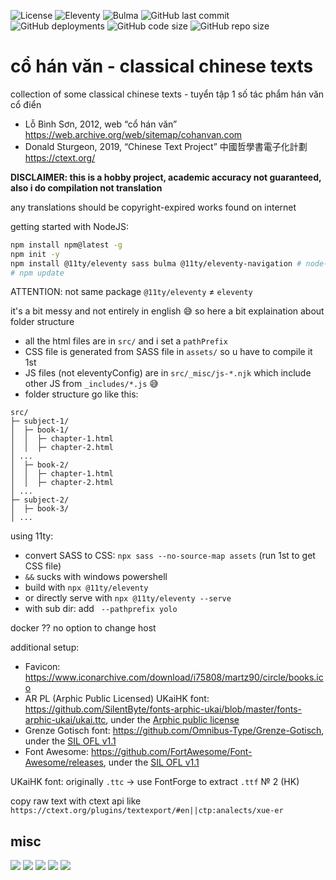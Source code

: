 ![License](https://img.shields.io/github/license/phineas-pta/co-han-van?logo=unlicense)
![Eleventy](https://img.shields.io/badge/made%20with-11ty-blue?logo=eleventy)
![Bulma](https://img.shields.io/badge/made%20with-Bulma-blue?logo=bulma)
![GitHub last commit](https://img.shields.io/github/last-commit/phineas-pta/co-han-van?logo=git)
![GitHub deployments](https://img.shields.io/github/deployments/phineas-pta/co-han-van/github-pages?logo=githubactions&label=Github%20page)
![GitHub code size](https://img.shields.io/github/languages/code-size/phineas-pta/co-han-van?logo=github)
![GitHub repo size](https://img.shields.io/github/repo-size/phineas-pta/co-han-van?logo=github)

# cổ hán văn - classical chinese texts

collection of some classical chinese texts - tuyển tập 1 số tác phẩm hán văn cổ điển
- Lỗ Bình Sơn, 2012, web “cổ hán văn” https://web.archive.org/web/sitemap/cohanvan.com
- Donald Sturgeon, 2019, “Chinese Text Project” 中國哲學書電子化計劃 https://ctext.org/

**DISCLAIMER: this is a hobby project, academic accuracy not guaranteed, also i do compilation not translation**

any translations should be copyright-expired works found on internet

getting started with NodeJS:
```bash
npm install npm@latest -g
npm init -y
npm install @11ty/eleventy sass bulma @11ty/eleventy-navigation # node-sass depreciated
# npm update
```
ATTENTION: not same package `@11ty/eleventy` ≠ `eleventy`

it's a bit messy and not entirely in english 😅 so here a bit explaination about folder structure
- all the html files are in `src/` and i set a `pathPrefix`
- CSS file is generated from SASS file in `assets/` so u have to compile it 1st
- JS files (not eleventyConfig) are in `src/_misc/js-*.njk` which include other JS from `_includes/*.js` 😅
- folder structure go like this:
```
src/
├─ subject-1/
│  ├─ book-1/
│  │  ├─ chapter-1.html
│  │  ├─ chapter-2.html
│ ...
│  ├─ book-2/
│  │  ├─ chapter-1.html
│  │  ├─ chapter-2.html
│ ...
├─ subject-2/
│  ├─ book-3/
│ ...
```

using 11ty:
- convert SASS to CSS: `npx sass --no-source-map assets` (run 1st to get CSS file)
- `&&` sucks with windows powershell
- build with `npx @11ty/eleventy`
- or directly serve with `npx @11ty/eleventy --serve`
- with sub dir: add ` --pathprefix yolo`

docker ?? no option to change host

additional setup:
- Favicon: https://www.iconarchive.com/download/i75808/martz90/circle/books.ico
- AR PL (Arphic Public Licensed) UKaiHK font: https://github.com/SilentByte/fonts-arphic-ukai/blob/master/fonts-arphic-ukai/ukai.ttc, under the [Arphic public license](assets/fonts/ARPHICPL.txt)
- Grenze Gotisch font: https://github.com/Omnibus-Type/Grenze-Gotisch, under the [SIL OFL v1.1](assets/fonts/OFL.txt)
- Font Awesome: https://github.com/FortAwesome/Font-Awesome/releases, under the [SIL OFL v1.1](assets/fonts/OFL.txt)

UKaiHK font: originally `.ttc` → use FontForge to extract `.ttf` № 2 (HK)

copy raw text with ctext api like `https://ctext.org/plugins/textexport/#en||ctp:analects/xue-er`

## misc

![](https://tokei.rs/b1/github/phineas-pta/co-han-van?category=files)
![](https://tokei.rs/b1/github/phineas-pta/co-han-van?category=lines)
![](https://tokei.rs/b1/github/phineas-pta/co-han-van?category=code)
![](https://tokei.rs/b1/github/phineas-pta/co-han-van?category=comments)
![](https://tokei.rs/b1/github/phineas-pta/co-han-van?category=blanks)

